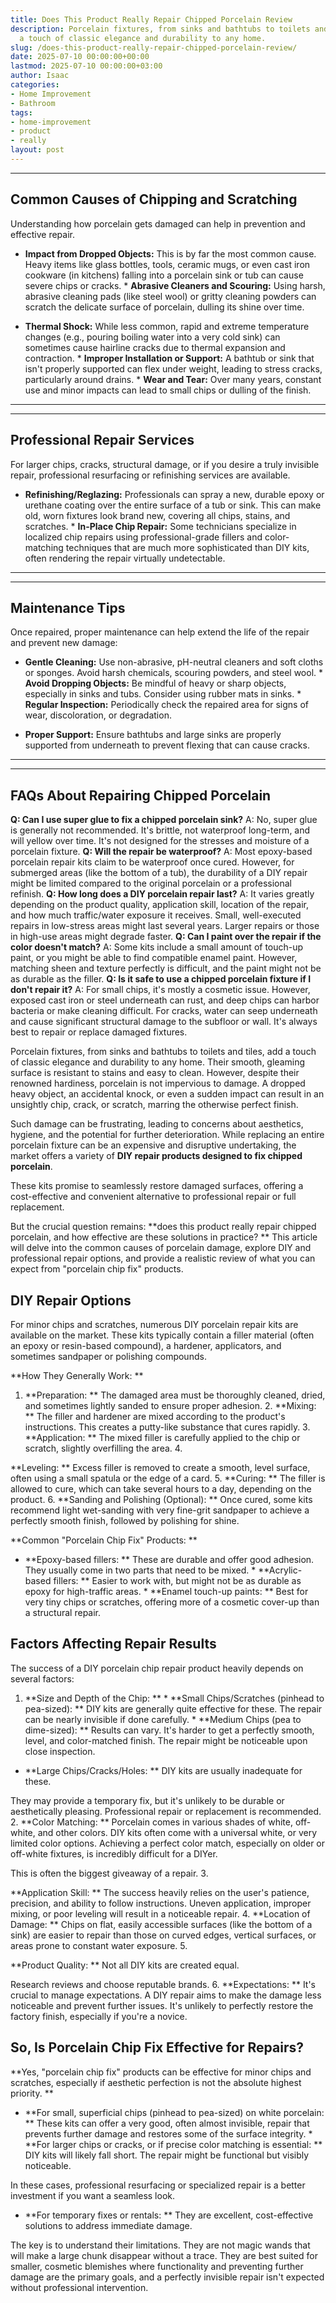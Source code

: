 ```yaml
---
title: Does This Product Really Repair Chipped Porcelain Review
description: Porcelain fixtures, from sinks and bathtubs to toilets and tiles, add
  a touch of classic elegance and durability to any home.
slug: /does-this-product-really-repair-chipped-porcelain-review/
date: 2025-07-10 00:00:00+00:00
lastmod: 2025-07-10 00:00:00+03:00
author: Isaac
categories:
- Home Improvement
- Bathroom
tags:
- home-improvement
- product
- really
layout: post
---
```

---

## Common Causes of Chipping and Scratching
Understanding how porcelain gets damaged can help in prevention and effective repair.

* **Impact from Dropped Objects:** This is by far the most common cause. Heavy items like glass bottles, tools, ceramic mugs, or even cast iron cookware (in kitchens) falling into a porcelain sink or tub can cause severe chips or cracks. * **Abrasive Cleaners and Scouring:** Using harsh, abrasive cleaning pads (like steel wool) or gritty cleaning powders can scratch the delicate surface of porcelain, dulling its shine over time.

* **Thermal Shock:** While less common, rapid and extreme temperature changes (e.g., pouring boiling water into a very cold sink) can sometimes cause hairline cracks due to thermal expansion and contraction. * **Improper Installation or Support:** A bathtub or sink that isn't properly supported can flex under weight, leading to stress cracks, particularly around drains. * **Wear and Tear:** Over many years, constant use and minor impacts can lead to small chips or dulling of the finish.
---
---

## Professional Repair Services
For larger chips, cracks, structural damage, or if you desire a truly invisible repair, professional resurfacing or refinishing services are available.

* **Refinishing/Reglazing:** Professionals can spray a new, durable epoxy or urethane coating over the entire surface of a tub or sink. This can make old, worn fixtures look brand new, covering all chips, stains, and scratches. * **In-Place Chip Repair:** Some technicians specialize in localized chip repairs using professional-grade fillers and color-matching techniques that are much more sophisticated than DIY kits, often rendering the repair virtually undetectable.
---
---

## Maintenance Tips
Once repaired, proper maintenance can help extend the life of the repair and prevent new damage:

* **Gentle Cleaning:** Use non-abrasive, pH-neutral cleaners and soft cloths or sponges. Avoid harsh chemicals, scouring powders, and steel wool. * **Avoid Dropping Objects:** Be mindful of heavy or sharp objects, especially in sinks and tubs. Consider using rubber mats in sinks. * **Regular Inspection:** Periodically check the repaired area for signs of wear, discoloration, or degradation.

* **Proper Support:** Ensure bathtubs and large sinks are properly supported from underneath to prevent flexing that can cause cracks.
---
---

## FAQs About Repairing Chipped Porcelain
**Q: Can I use super glue to fix a chipped porcelain sink?** A: No, super glue is generally not recommended. It's brittle, not waterproof long-term, and will yellow over time. It's not designed for the stresses and moisture of a porcelain fixture.
**Q: Will the repair be waterproof?** A: Most epoxy-based porcelain repair kits claim to be waterproof once cured. However, for submerged areas (like the bottom of a tub), the durability of a DIY repair might be limited compared to the original porcelain or a professional refinish.
**Q: How long does a DIY porcelain repair last?** A: It varies greatly depending on the product quality, application skill, location of the repair, and how much traffic/water exposure it receives. Small, well-executed repairs in low-stress areas might last several years. Larger repairs or those in high-use areas might degrade faster.
**Q: Can I paint over the repair if the color doesn't match?** A: Some kits include a small amount of touch-up paint, or you might be able to find compatible enamel paint. However, matching sheen and texture perfectly is difficult, and the paint might not be as durable as the filler.
**Q: Is it safe to use a chipped porcelain fixture if I don't repair it?** A: For small chips, it's mostly a cosmetic issue. However, exposed cast iron or steel underneath can rust, and deep chips can harbor bacteria or make cleaning difficult. For cracks, water can seep underneath and cause significant structural damage to the subfloor or wall. It's always best to repair or replace damaged fixtures.

Porcelain fixtures, from sinks and bathtubs to toilets and tiles, add a touch of classic elegance and durability to any home. Their smooth, gleaming surface is resistant to stains and easy to clean. However, despite their renowned hardiness, porcelain is not impervious to damage. A dropped heavy object, an accidental knock, or even a sudden impact can result in an unsightly chip, crack, or scratch, marring the otherwise perfect finish.

Such damage can be frustrating, leading to concerns about aesthetics, hygiene, and the potential for further deterioration. While replacing an entire porcelain fixture can be an expensive and disruptive undertaking, the market offers a variety of **DIY repair products designed to fix chipped porcelain**.

These kits promise to seamlessly restore damaged surfaces, offering a cost-effective and convenient alternative to professional repair or full replacement.

But the crucial question remains: **does this product really repair chipped porcelain, and how effective are these solutions in practice? ** This article will delve into the common causes of porcelain damage, explore DIY and professional repair options, and provide a realistic review of what you can expect from "porcelain chip fix" products.

##  DIY Repair Options

For minor chips and scratches, numerous DIY porcelain repair kits are available on the market. These kits typically contain a filler material (often an epoxy or resin-based compound), a hardener, applicators, and sometimes sandpaper or polishing compounds.

**How They Generally Work: **

1. **Preparation: ** The damaged area must be thoroughly cleaned, dried, and sometimes lightly sanded to ensure proper adhesion. 2. **Mixing: ** The filler and hardener are mixed according to the product's instructions. This creates a putty-like substance that cures rapidly. 3. **Application: ** The mixed filler is carefully applied to the chip or scratch, slightly overfilling the area. 4.

**Leveling: ** Excess filler is removed to create a smooth, level surface, often using a small spatula or the edge of a card. 5. **Curing: ** The filler is allowed to cure, which can take several hours to a day, depending on the product. 6. **Sanding and Polishing (Optional): ** Once cured, some kits recommend light wet-sanding with very fine-grit sandpaper to achieve a perfectly smooth finish, followed by polishing for shine.

**Common "Porcelain Chip Fix" Products: **

* **Epoxy-based fillers: ** These are durable and offer good adhesion. They usually come in two parts that need to be mixed. * **Acrylic-based fillers: ** Easier to work with, but might not be as durable as epoxy for high-traffic areas. * **Enamel touch-up paints: ** Best for very tiny chips or scratches, offering more of a cosmetic cover-up than a structural repair.

##  Factors Affecting Repair Results

The success of a DIY porcelain chip repair product heavily depends on several factors:

1. **Size and Depth of the Chip: ** * **Small Chips/Scratches (pinhead to pea-sized): ** DIY kits are generally quite effective for these. The repair can be nearly invisible if done carefully. * **Medium Chips (pea to dime-sized): ** Results can vary. It's harder to get a perfectly smooth, level, and color-matched finish. The repair might be noticeable upon close inspection.

* **Large Chips/Cracks/Holes: ** DIY kits are usually inadequate for these.

They may provide a temporary fix, but it's unlikely to be durable or aesthetically pleasing. Professional repair or replacement is recommended. 2. **Color Matching: ** Porcelain comes in various shades of white, off-white, and other colors. DIY kits often come with a universal white, or very limited color options. Achieving a perfect color match, especially on older or off-white fixtures, is incredibly difficult for a DIYer.

This is often the biggest giveaway of a repair. 3.

**Application Skill: ** The success heavily relies on the user's patience, precision, and ability to follow instructions. Uneven application, improper mixing, or poor leveling will result in a noticeable repair. 4. **Location of Damage: ** Chips on flat, easily accessible surfaces (like the bottom of a sink) are easier to repair than those on curved edges, vertical surfaces, or areas prone to constant water exposure. 5.

**Product Quality: ** Not all DIY kits are created equal.

Research reviews and choose reputable brands. 6. **Expectations: ** It's crucial to manage expectations. A DIY repair aims to make the damage less noticeable and prevent further issues. It's unlikely to perfectly restore the factory finish, especially if you're a novice.

##  So, Is Porcelain Chip Fix Effective for Repairs?

**Yes, "porcelain chip fix" products can be effective for minor chips and scratches, especially if aesthetic perfection is not the absolute highest priority. **

* **For small, superficial chips (pinhead to pea-sized) on white porcelain: ** These kits can offer a very good, often almost invisible, repair that prevents further damage and restores some of the surface integrity. * **For larger chips or cracks, or if precise color matching is essential: ** DIY kits will likely fall short. The repair might be functional but visibly noticeable.

In these cases, professional resurfacing or specialized repair is a better investment if you want a seamless look.

* **For temporary fixes or rentals: ** They are excellent, cost-effective solutions to address immediate damage.

The key is to understand their limitations. They are not magic wands that will make a large chunk disappear without a trace. They are best suited for smaller, cosmetic blemishes where functionality and preventing further damage are the primary goals, and a perfectly invisible repair isn't expected without professional intervention.